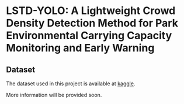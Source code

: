 # LSTD-YOLO: A Lightweight Crowd Density Detection Method for Park Environmental Carrying Capacity Monitoring and Early Warning

## Dataset

The dataset used in this project is available at [kaggle](https://www.kaggle.com/datasets/nameisuseless/crowddensity).

More information will be provided soon.

